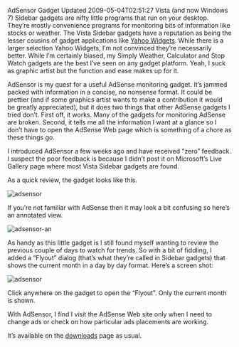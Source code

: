 AdSensor Gadget Updated
2009-05-04T02:51:27
Vista (and now Windows 7) Sidebar gadgets are nifty little programs that run on your desktop. They’re mostly convenience programs for monitoring bits of information like stocks or weather. The Vista Sidebar gadgets have a reputation as being the lesser cousins of gadget applications like [Yahoo Widgets](http://widgets.yahoo.com/). While there is a larger selection Yahoo Widgets, I’m not convinced they’re necessarily better. While I’m certainly biased, my Simply Weather, Calculator and Stop Watch gadgets are the best I’ve seen on any gadget platform. Yeah, I suck as graphic artist but the function and ease makes up for it.

AdSensor is my quest for a useful AdSense monitoring gadget. It’s jammed packed with information in a concise, no nonsense format. It could be prettier (and if some graphics artist wants to make a contribution it would be greatly appreciated), but it does two things that other AdSense gadgets I tried don’t. First off, it works. Many of the gadgets for monitoring AdSense are broken. Second, it tells me all the information I want at a glance so I don’t have to open the AdSense Web page which is something of a chore as these things go.

I introduced AdSensor a few weeks ago and have received “zero” feedback. I suspect the poor feedback is because I didn’t post it on Microsoft’s Live Gallery page where most Vista Sidebar gadgets are found.

As a quick review, the gadget looks like this.

![adsensor](/content/images/blog/AdsensorAGoogleAdSenseGadgetthatactually_8F79/adsensor.png)

If you’re not familiar with AdSense then it may look a bit confusing so here’s an annotated view.

![adsensor-an](/content/images/blog/AdsensorAGoogleAdSenseGadgetthatactually_8F79/adsensoran.png)

As handy as this little gadget is I still found myself wanting to review the previous couple of days to watch for trends. So with a bit of fiddling, I added a “Flyout” dialog (that’s what they’re called in Sidebar gadgets) that shows the current month in a day by day format. Here’s a screen shot:

![adsensor](/content/images/blog/AdSensorGadgetUpdated_122F6/adsensor.png)

Click anywhere on the gadget to open the “Flyout”. Only the current month is shown.

With AdSensor, I find I visit the AdSense Web site only when I need to change ads or check on how particular ads placements are working.

It’s available on the [downloads](/downloads) page as usual.
